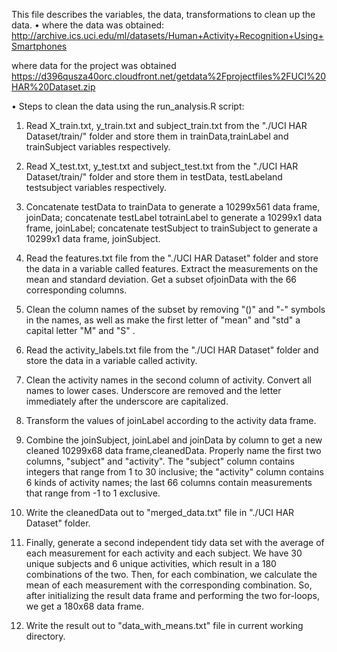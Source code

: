 This file describes the variables, the data, transformations to clean up the data.
•	where the data was obtained:
http://archive.ics.uci.edu/ml/datasets/Human+Activity+Recognition+Using+Smartphones

where data for the project was obtained
https://d396qusza40orc.cloudfront.net/getdata%2Fprojectfiles%2FUCI%20HAR%20Dataset.zip

•	Steps to clean the data using the run_analysis.R script:

1)	Read X_train.txt, y_train.txt and subject_train.txt from the "./UCI HAR Dataset/train/" folder and store them in trainData,trainLabel and trainSubject variables respectively.

2)	Read X_test.txt, y_test.txt and subject_test.txt from the "./UCI HAR Dataset/train/" folder and store them in testData, testLabeland testsubject variables respectively.

3)	Concatenate testData to trainData to generate a 10299x561 data frame, joinData; concatenate testLabel totrainLabel to generate a 10299x1 data frame, joinLabel; concatenate testSubject to trainSubject to generate a 10299x1 data frame, joinSubject.

4)	Read the features.txt file from the "./UCI HAR Dataset" folder and store the data in a variable called features. Extract the measurements on the mean and standard deviation. Get a subset ofjoinData with the 66 corresponding columns.

5)	Clean the column names of the subset by removing "()" and "-" symbols in the names, as well as make the first letter of "mean" and "std" a capital letter "M" and "S" .

6)	Read the activity_labels.txt file from the "./UCI HAR Dataset" folder and store the data in a variable called activity.

7)	Clean the activity names in the second column of activity. Convert all names to lower cases. Underscore are removed and  the letter immediately after the underscore are capitalized.

8)	Transform the values of joinLabel according to the activity data frame.

9)	Combine the joinSubject, joinLabel and joinData by column to get a new cleaned 10299x68 data frame,cleanedData. Properly name the first two columns, "subject" and "activity". The "subject" column contains integers that range from 1 to 30 inclusive; the "activity" column contains 6 kinds of activity names; the last 66 columns contain measurements that range from -1 to 1 exclusive.

10)	Write the cleanedData out to "merged_data.txt" file in "./UCI HAR Dataset" folder.

11) Finally, generate a second independent tidy data set with the average of each measurement for each activity and each subject. We have 30 unique subjects and 6 unique activities, which result in a 180 combinations of the two. Then, for each combination, we calculate the mean of each measurement with the corresponding combination. So, after initializing the result data frame and performing the two for-loops, we get a 180x68 data frame.

12)	Write the result out to "data_with_means.txt" file in current working directory.

